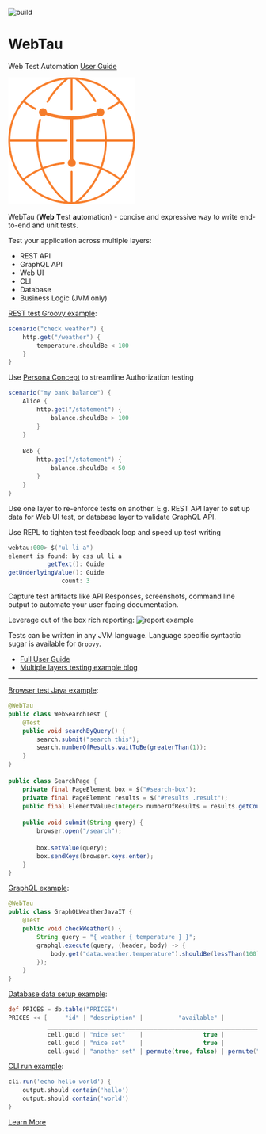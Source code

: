 ![build](https://github.com/testingisdocumenting/webtau/workflows/Build%20webtau/badge.svg)

# WebTau

Web Test Automation [User Guide](https://testingisdocumenting.org/webtau/)

![logo](webtau-docs/znai/webtau-logo.png)

WebTau (**Web** **T**est **au**tomation) - concise and expressive way to write end-to-end and unit tests.

Test your application across multiple layers:
* REST API
* GraphQL API
* Web UI
* CLI
* Database
* Business Logic (JVM only)

[REST test Groovy example](https://testingisdocumenting.org/webtau/HTTP/introduction):
```groovy
scenario("check weather") {
    http.get("/weather") {
        temperature.shouldBe < 100
    }
}
```

Use [Persona Concept](https://testingisdocumenting.org/webtau/persona/introduction) to streamline Authorization testing
```groovy
scenario("my bank balance") {
    Alice {
        http.get("/statement") {
            balance.shouldBe > 100
        }
    }

    Bob {
        http.get("/statement") {
            balance.shouldBe < 50
        }
    }
}
```

Use one layer to re-enforce tests on another. E.g. REST API layer to set up data for Web UI test, or database layer
to validate GraphQL API.

Use REPL to tighten test feedback loop and speed up test writing
```groovy
webtau:000> $("ul li a")
element is found: by css ul li a
           getText(): Guide
getUnderlyingValue(): Guide
               count: 3
```

Capture test artifacts like API Responses, screenshots, command line output to automate your user facing documentation.

Leverage out of the box rich reporting:
![report example](https://testingisdocumenting.org/webtau/doc-artifacts/reports/report-crud-separated-http-calls.png)

Tests can be written in any JVM language. Language specific syntactic sugar is available for `Groovy`.

* [Full User Guide](https://testingisdocumenting.org/webtau/)
* [Multiple layers testing example blog](https://testingisdocumenting.org/blog/entry/ultimate-end-to-end-test)

--------

[Browser test Java example](https://testingisdocumenting.org/webtau/browser/introduction):
```java
@WebTau
public class WebSearchTest {
    @Test
    public void searchByQuery() {
        search.submit("search this");
        search.numberOfResults.waitToBe(greaterThan(1));
    }
}

public class SearchPage {
    private final PageElement box = $("#search-box");
    private final PageElement results = $("#results .result");
    public final ElementValue<Integer> numberOfResults = results.getCount();

    public void submit(String query) {
        browser.open("/search");

        box.setValue(query);
        box.sendKeys(browser.keys.enter);
    }
}
```

[GraphQL example](https://testingisdocumenting.org/webtau/GraphQL/introduction):
```java
@WebTau
public class GraphQLWeatherJavaIT {
    @Test
    public void checkWeather() {
        String query = "{ weather { temperature } }";
        graphql.execute(query, (header, body) -> {
            body.get("data.weather.temperature").shouldBe(lessThan(100));
        });
    }
}
```

[Database data setup example](https://testingisdocumenting.org/webtau/database/data-setup):
```groovy
def PRICES = db.table("PRICES")
PRICES << [     "id" | "description" |          "available" |                "type" |       "price" ] {
           _____________________________________________________________________________________________
           cell.guid | "nice set"    |                 true |                "card" |            1000
           cell.guid | "nice set"    |                 true |                "card" | cell.above + 10
           cell.guid | "another set" | permute(true, false) | permute("rts", "fps") | cell.above + 20 }
```

[CLI run example](https://testingisdocumenting.org/webtau/cli/introduction):
```groovy
cli.run('echo hello world') {
    output.should contain('hello')
    output.should contain('world')
}
```

[Learn More](https://testingisdocumenting.org/webtau/)
